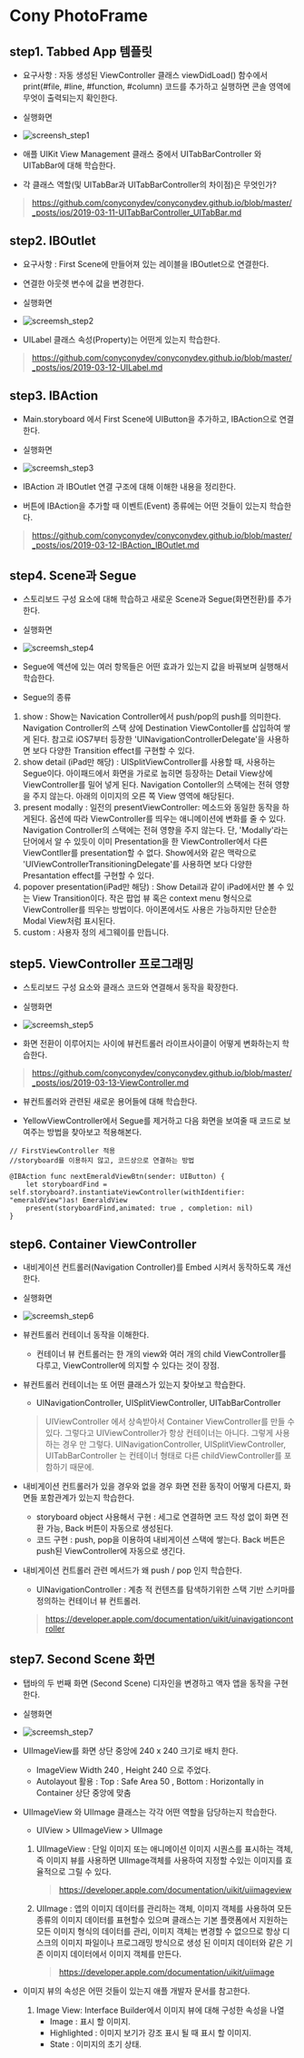 # Cony PhotoFrame



## step1. Tabbed App 템플릿
- 요구사항 : 자동 생성된 ViewController 클래스 viewDidLoad() 함수에서 print(#file, #line, #function, #column) 코드를 추가하고 실행하면 콘솔 영역에 무엇이 출력되는지 확인한다.
- 실행화면
- ![screensh_step1](./img/step1.png)

- 애플 UIKit View Management 클래스 중에서 UITabBarController 와 UITabBar에 대해 학습한다.
- 각 클래스 역할(및 UITabBar과 UITabBarController의 차이점)은 무엇인가?
> https://github.com/conyconydev/conyconydev.github.io/blob/master/_posts/ios/2019-03-11-UITabBarController_UITabBar.md

## step2. IBOutlet
- 요구사항 : First Scene에 만들어져 있는 레이블을 IBOutlet으로 연결한다.
- 연결한 아웃렛 변수에 값을 변경한다.
- 실행화면
- ![screemsh_step2](./img/step2.png)

- UILabel 클래스 속성(Property)는 어떤게 있는지 학습한다.
>https://github.com/conyconydev/conyconydev.github.io/blob/master/_posts/ios/2019-03-12-UILabel.md

## step3. IBAction
- Main.storyboard 에서 First Scene에 UIButton을 추가하고, IBAction으로 연결한다.
- 실행화면
- ![screemsh_step3](./img/step3.png)

- IBAction 과 IBOutlet 연결 구조에 대해 이해한 내용을 정리한다.
- 버튼에 IBAction을 추가할 때 이벤트(Event) 종류에는 어떤 것들이 있는지 학습한다.
> https://github.com/conyconydev/conyconydev.github.io/blob/master/_posts/ios/2019-03-12-IBAction_IBOutlet.md

## step4. Scene과 Segue
  - 스토리보드 구성 요소에 대해 학습하고 새로운 Scene과 Segue(화면전환)를 추가한다.
- 실행화면
- ![screemsh_step4](./img/step4.png)

- Segue에 액션에 있는 여러 항목들은 어떤 효과가 있는지 값을 바꿔보며 실행해서 학습한다.
- Segue의 종류
1. show : Show는 Navication Controller에서 push/pop의 push를 의미한다. Navigation Controller의 스택 상에 Destination ViewContoller를 삽입하여 쌓게 된다. 참고로 iOS7부터 등장한 'UINavigationControllerDelegate'을 사용하면 보다 다양한 Transition effect를 구현할 수 있다.
2. show detail (iPad만 해당) : UISplitViewController를 사용할 때, 사용하는 Segue이다. 아이패드에서 화면을 가로로 눕히면 등장하는 Detail View상에 ViewController를 밀어 넣게 된다. Navigation Contoller의 스택에는 전혀 영향을 주지 않는다. 아래의 이미지의 오른 쪽 View 영역에 해당된다.
3. present modally : 일전의 presentViewController: 메소드와 동일한 동작을 하게된다. 옵션에 따라 ViewController를 띄우는 애니메이션에 변화를 줄 수 있다. Navigation Controller의 스택에는 전혀 영향을 주지 않는다. 단, 'Modally'라는 단어에서 알 수 있듯이 이미 Presentation을 한 ViewController에서 다른 ViewContller를 presentation할 수 없다. Show에서와 같은 맥락으로 'UIViewControllerTransitioningDelegate'를 사용하면 보다 다양한 Presantation effect를 구현할 수 있다.
4. popover presentation(iPad만 해당) : Show Detail과 같이 iPad에서만 볼 수 있는 View Transition이다. 작은 팝업 뷰 혹은 context menu 형식으로 ViewController를 띄우는 방법이다. 아이폰에서도 사용은 가능하지만 단순한 Modal View처럼 표시된다.
5. custom : 사용자 정의 세그웨이를 만듭니다.


## step5. ViewController 프로그래밍
- 스토리보드 구성 요소와 클래스 코드와 연결해서 동작을 확장한다.
- 실행화면
- ![screemsh_step5](./img/step5.png)

- 화면 전환이 이루어지는 사이에 뷰컨트롤러 라이프사이클이 어떻게 변화하는지 학습한다.
>  https://github.com/conyconydev/conyconydev.github.io/blob/master/_posts/ios/2019-03-13-ViewController.md
- 뷰컨트롤러와 관련된 새로운 용어들에 대해 학습한다.

- YellowViewController에서 Segue를 제거하고 다음 화면을 보여줄 때 코드로 보여주는 방법을 찾아보고 적용해본다.

```
// FirstViewController 적용
//storyboard를 이용하지 않고, 코드상으로 연결하는 방법

@IBAction func nextEmeraldViewBtn(sender: UIButton) {
    let storyboardFind = self.storyboard?.instantiateViewController(withIdentifier: "emeraldView")as! EmeraldView
    present(storyboardFind,animated: true , completion: nil)
}
```
## step6. Container ViewController
- 내비게이션 컨트롤러(Navigation Controller)를 Embed 시켜서 동작하도록 개선한다.
- 실행화면
- ![screemsh_step6](./img/step6.png)

- 뷰컨트롤러 컨테이너 동작을 이해한다.

    - 컨테이너 뷰 컨트롤러는 한 개의 view와 여러 개의 child ViewController를 다루고, ViewController에 의지할 수 있다는 것이 장점.

- 뷰컨트롤러 컨테이너는 또 어떤 클래스가 있는지 찾아보고 학습한다.
    - UINavigationController, UISplitViewController, UITabBarController
    > UIViewController 에서 상속받아서 Container ViewController를 만들 수 있다. 그렇다고 UIViewController가 항상 컨테이너는 아니다. 그렇게 사용하는 경우 만 그렇다. UINavigationController, UISplitViewController, UITabBarController 는 컨테이너 형태로 다른 childViewController를 포함하기 때문에.
    
- 내비게이션 컨트롤러가 있을 경우와 없을 경우 화면 전환 동작이 어떻게 다른지, 화면들 포함관계가 있는지 학습한다.
    - storyboard object 사용해서 구현 : 세그로 연결하면 코드 작성 없이 화면 전환 가능, Back 버튼이 자동으로 생성된다.
    - 코드 구현 : push, pop을 이용하여 내비게이션 스택에 쌓는다. Back 버튼은 push된 ViewController에 자동으로 생긴다.

- 내비게이션 컨트롤러 관련 메서드가 왜 push / pop 인지 학습한다.
    - UINavigationController : 계층 적 컨텐츠를 탐색하기위한 스택 기반 스키마를 정의하는 컨테이너 뷰 컨트롤러.
   >  https://developer.apple.com/documentation/uikit/uinavigationcontroller

## step7. Second Scene 화면
- 탭바의 두 번째 화면 (Second Scene) 디자인을 변경하고 액자 앱을 동작을 구현한다.
- 실행화면
- ![screemsh_step7](./img/step7.png)

- UIImageView를 화면 상단 중앙에 240 x 240 크기로 배치 한다.
    - ImageView Width 240 , Height 240 으로 주었다.
    - Autolayout 활용 : Top : Safe Area 50 , Bottom : Horizontally in Container 상단 중앙에 맞춤

- UIImageView 와 UIImage 클래스는 각각 어떤 역할을 담당하는지 학습한다.
    - UIView > UIImageView > UIImage

    1. UIImageView : 단일 이미지 또는 애니메이션 이미지 시퀀스를 표시하는 객체, 즉 이미지 뷰를 사용하면 UIImage객체를 사용하여 지정할 수있는 이미지를 효율적으로 그릴 수 있다.

        > https://developer.apple.com/documentation/uikit/uiimageview

    2. UIImage : 앱의 이미지 데이터를 관리하는 객체, 이미지 객체를 사용하여 모든 종류의 이미지 데이터를 표현할수 있으며 클래스는 기본 플랫폼에서 지원하는 모든 이미지 형식의 데이터를 관리, 이미지 객체는 변경할 수 없으므로 항상 디스크의 이미지 파일이나 프로그래밍 방식으로 생성 된 이미지 데이터와 같은 기존 이미지 데이터에서 이미지 객체를 만든다.

        > https://developer.apple.com/documentation/uikit/uiimage

- 이미지 뷰의 속성은 어떤 것들이 있는지 애플 개발자 문서를 참고한다.
    1. Image View:  Interface Builder에서 이미지 뷰에 대해 구성한 속성을 나열
        - Image : 표시 할 이미지.
        - Highlighted : 이미지 보기가 강조 표시 될 때 표시 할 이미지.
        - State : 이미지의 초기 상태.

